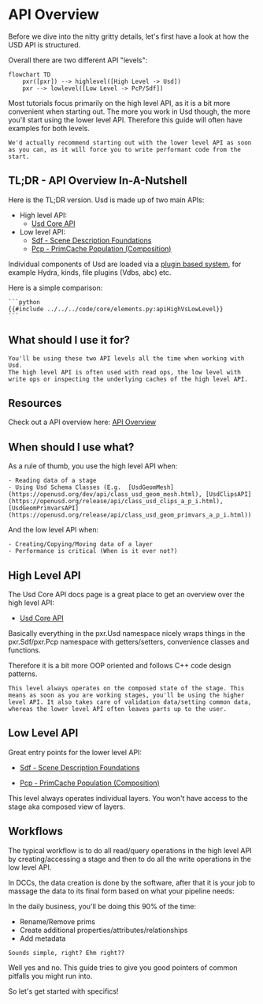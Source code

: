 # API Overview
Before we dive into the nitty gritty details, let's first have a look at how the USD API is structured.

Overall there are two different API "levels":

```mermaid
flowchart TD
    pxr([pxr]) --> highlevel([High Level -> Usd])
    pxr --> lowlevel([Low Level -> PcP/Sdf])
```

Most tutorials focus primarily on the high level API, as it is a bit more convenient when starting out. The more you work in Usd though, the more you'll start using the lower level API. Therefore this guide will often have examples for both levels.

~~~admonish tip
We'd actually recommend starting out with the lower level API as soon as you can, as it will force you to write performant code from the start.
~~~

## TL;DR - API Overview In-A-Nutshell
Here is the TL;DR version. Usd is made up of two main APIs:
- High level API:
    - [Usd Core API](https://openusd.org/release/api/usd_page_front.html)
- Low level API:
    - [Sdf - Scene Description Foundations](https://openusd.org/release/api/sdf_page_front.html)
    - [Pcp - PrimCache Population (Composition)](https://openusd.org/release/api/pcp_page_front.html)

Individual components of Usd are loaded via a [plugin based system](./plugins/overview.md), for example Hydra, kinds, file plugins (Vdbs, abc) etc.

Here is a simple comparison:
~~~admonish info title=""
```python
{{#include ../../../code/core/elements.py:apiHighVsLowLevel}}
```
~~~

## What should I use it for?
~~~admonish tip
You'll be using these two API levels all the time when working with Usd.
The high level API is often used with read ops, the low level with write ops or inspecting the underlying caches of the high level API.
~~~

## Resources
Check out a API overview here: [API Overview](./resources.md)

## When should I use what?
As a rule of thumb, you use the high level API when:

~~~admonish info title=""
- Reading data of a stage
- Using Usd Schema Classes (E.g.  [UsdGeomMesh](https://openusd.org/dev/api/class_usd_geom_mesh.html), [UsdClipsAPI](https://openusd.org/release/api/class_usd_clips_a_p_i.html), [UsdGeomPrimvarsAPI](https://openusd.org/release/api/class_usd_geom_primvars_a_p_i.html)) 
~~~

And the low level API when:

~~~admonish info title=""
- Creating/Copying/Moving data of a layer
- Performance is critical (When is it ever not?)
~~~

## High Level API
The Usd Core API docs page is a great place to get an overview over the high level API:

- [Usd Core API](https://openusd.org/release/api/usd_page_front.html)

Basically everything in the pxr.Usd namespace nicely wraps things in the pxr.Sdf/pxr.Pcp namespace with getters/setters, convenience classes and functions.

Therefore it is a bit more OOP oriented and follows C++ code design patterns.

~~~admonish important
This level always operates on the composed state of the stage. This means as soon as you are working stages, you'll be using the higher level API. It also takes care of validation data/setting common data, whereas the lower level API often leaves parts up to the user.
~~~


## Low Level API
Great entry points for the lower level API:

- [Sdf - Scene Description Foundations](https://openusd.org/release/api/sdf_page_front.html)

- [Pcp - PrimCache Population (Composition)](https://openusd.org/release/api/pcp_page_front.html)

This level always operates individual layers. You won't have access to the stage aka composed view of layers.

## Workflows
The typical workflow is to do all read/query operations in the high level API by creating/accessing a stage and then to do all the write operations in the low level API.

In DCCs, the data creation is done by the software, after that it is your job to massage the data to its final form based on what your pipeline needs:

In the daily business, you'll be doing this 90% of the time:

- Rename/Remove prims
- Create additional properties/attributes/relationships
- Add metadata

~~~admonish danger title=""
Sounds simple, right? Ehm right??
~~~

Well yes and no. This guide tries to give you good pointers of common pitfalls you might run into.

So let's get started with specifics!




